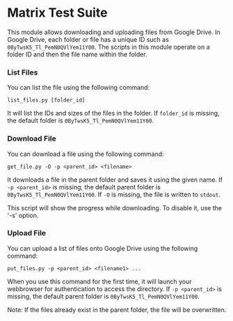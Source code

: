 # Matrix Test Suite
This module allows downloading and uploading files from Google Drive. In Google Drive, each folder or file has a unique ID such as `0ByTwsK5_Tl_PemN0QVlYem11Y00`. The scripts in this module operate on a folder ID and then the file name within the folder.

### List Files
You can list the file using the following command:
```
list_files.py [folder_id]
```
It will list the IDs and sizes of the files in the folder. If `folder_id` is missing, the default folder is `0ByTwsK5_Tl_PemN0QVlYem11Y00`.

### Download File
You can download a file using the following command:
```
get_file.py -O -p <parent_id> <filename>
```
It downloads a file in the parent folder and saves it using the given name. If `-p <parent_id>` is missing, the default parent folder is `0ByTwsK5_Tl_PemN0QVlYem11Y00`. If `-O` is missing, the file is written to `stdout`.

This script will show the progress while downloading. To disable it, use the '-s' option.

### Upload File
You can upload a list of files onto Google Drive using the following command:
```
put_files.py -p <parent_id> <filename1> ...
```
When you use this command for the first time, it will launch your webbrowser for authentication to access the directory. If `-p <parent_id>` is missing, the default parent folder is `0ByTwsK5_Tl_PemN0QVlYem11Y00`.

Note: If the files already exist in the parent folder, the file will be overwritten.
